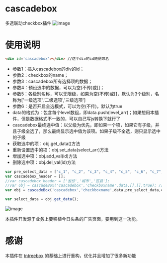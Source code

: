 # cascadebox
多选联动checkbox插件
![image](https://github.com/ltxlong/cascadebox/blob/master/cascadebox%E6%88%AA%E5%9B%BE.png)

# 使用说明
```html
<div id='cascadebox'></div> //这个div的id随便取名
```
- 参数1：插入cascadebox的div的id；
- 参数2：checkbox的name；
- 参数3：cascadebox所有选择项的数据；
- 参数4：预设选中的数据，可以为空(不传)或[]；
- 参数5：各级别名称，可以无限级，如果为空(不传)或[]，默认为3个级别，名称为['一级选项','二级选项','三级选项']
- 参数6：是否开启全选模式，可以为空(不传)，默认为true
- data的格式为：包含每个level数组，即data.push(level_arr)；如果想用本插件，但是数据格式不一致的，可以自己写js转换下就行了
- cascadebox最终选中值：以父级为优先，即如果一个项，如果它有子级，并且子级全选了，那么最终显示选中值为该项。如果子级不全选，则只显示选中的子级
- 获取选中的项：obj.get_data()方法
- 重新设置选中的项：obj.set_data(select_arr)方法
- 增加选中项：obj.add_val(id)方法
- 删除选中项：obj.del_val(id)方法
```js
var pre_select_data = ["c_1", "c_2", "c_3", "c_4", "c_5", "c_6", "c_7", "c_8", "c_9"];
var cascadebox_header = [];
//var cascadebox_header = ['省份','城市','区县'];
//var obj = cascadeBox('cascadebox','checkboxname',data,[],[],true); //初始化插件，返回cascadeBox实例
var obj = cascadeBox('cascadebox','checkboxname',data,pre_select_data,cascadebox_header,true);

var select_data = obj.get_data();
```
![image](https://github.com/ltxlong/cascadebox/blob/master/cascadebox%E8%AF%B4%E6%98%8E%E5%9B%BE.png)

本插件开发源于业务上要移植今日头条的广告页面，要用到这一功能。

# 感谢 
本插件在 [tntreebox](https://github.com/binwind8/tntreebox) 的基础上进行重构，优化并且增加了很多新功能

